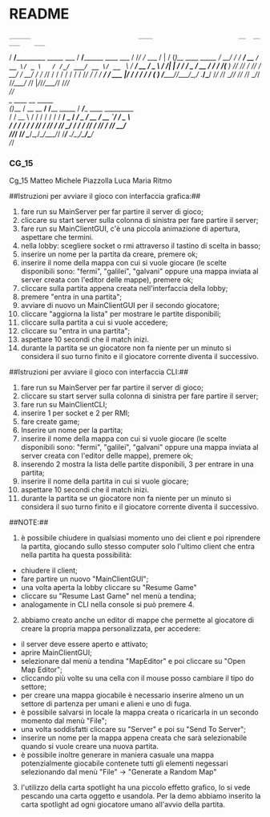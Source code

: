 # README #

    ______                              ____                        __  __            ___    ___                
   / ____/_____________ _____  ___     / __/________  ____ ___     / /_/ /_  ___     /   |  / (_)__  ____  _____
  / __/ / ___/ ___/ __ `/ __ \/ _ \   / /_/ ___/ __ \/ __ `__ \   / __/ __ \/ _ \   / /| | / / / _ \/ __ \/ ___/
 / /___(__  ) /__/ /_/ / /_/ /  __/  / __/ /  / /_/ / / / / / /  / /_/ / / /  __/  / ___ |/ / /  __/ / / (__  ) 
/_____/____/\___/\__,_/ .___/\___/  /_/ /_/   \____/_/ /_/ /_/   \__/_/ /_/\___/  /_/  |_/_/_/\___/_/ /_/____/  
                     /_/                                                                                        
    _          ____        __               _____                                                               
   (_)___     / __ \__  __/ /____  _____   / ___/____  ____ _________                                           
  / / __ \   / / / / / / / __/ _ \/ ___/   \__ \/ __ \/ __ `/ ___/ _ \                                          
 / / / / /  / /_/ / /_/ / /_/  __/ /      ___/ / /_/ / /_/ / /__/  __/                                          
/_/_/ /_/   \____/\__,_/\__/\___/_/      /____/ .___/\__,_/\___/\___/                                           
                                             /_/                                                                        

### CG_15 ###

Cg_15
Matteo Michele Piazzolla
Luca Maria Ritmo

##Istruzioni per avviare il gioco con interfaccia grafica:##
1) fare run su MainServer per far partire il server di gioco;
2) cliccare su start server sulla colonna di sinistra per fare partire il server;
3) fare run su MainClientGUI, c'è una piccola animazione di apertura, aspettare che termini.
4) nella lobby: scegliere socket o rmi attraverso il tastino di scelta in basso;
5) inserire un nome per la partita da creare, premere ok;
6) inserire il nome della mappa con cui si vuole giocare (le scelte disponibili sono: "fermi", "galilei", "galvani" oppure una mappa inviata al server creata con l'editor delle mappe), premere ok;
7) cliccare sulla partita appena creata nell'interfaccia della lobby;
8) premere "entra in una partita";
9) avviare di nuovo un MainClientGUI per il secondo giocatore;
10) cliccare "aggiorna la lista" per mostrare le partite disponibili;
11) cliccare sulla partita a cui si vuole accedere;
12) cliccare su "entra in una partita";
13) aspettare 10 secondi che il match inizi.
14) durante la partita se un giocatore non fa niente per un minuto si considera il suo turno finito e il giocatore corrente diventa il successivo.

##Istruzioni per avviare il gioco con interfaccia CLI:##
1) fare run su MainServer per far partire il server di gioco;
2) cliccare su start server sulla colonna di sinistra per fare partire il server;
3) fare run su MainClientCLI;
4) inserire 1 per socket e 2 per RMI;
5) fare create game;
6) Inserire un nome per la partita;
7) inserire il nome della mappa con cui si vuole giocare (le scelte disponibili sono: "fermi", "galilei", "galvani" oppure una mappa inviata al server creata con l'editor delle mappe), premere ok;
8) inserendo 2 mostra la lista delle partite disponibili, 3 per entrare in una partita;
9) inserire il nome della partita in cui si vuole giocare;
10) aspettare 10 secondi che il match inizi.
11) durante la partita se un giocatore non fa niente per un minuto si considera il suo turno finito e il giocatore corrente diventa il successivo.



##NOTE:##

1) è possibile chiudere in qualsiasi momento uno dei client e poi riprendere la partita, giocando sullo stesso computer solo l'ultimo client che entra nella partita ha questa possibilità:
-  chiudere il client;
-  fare partire un nuovo "MainClientGUI";
-  una volta aperta la lobby cliccare su "Resume Game"
-  cliccare su "Resume Last Game" nel menù a tendina;
-  analogamente in CLI nella console si può premere 4.

2) abbiamo creato anche un editor di mappe che permette al giocatore di creare la propria mappa personalizzata, per accedere:
-  il server deve essere aperto e attivato;
-  aprire MainClientGUI;
-  selezionare dal menù a tendina "MapEditor" e poi cliccare su "Open Map Editor";
-  cliccando più volte su una cella con il mouse posso cambiare il tipo do settore;
-  per creare una mappa giocabile è necessario inserire almeno un un settore di partenza per umani e alieni e uno di fuga.
-  è possibile salvarsi in locale la mappa creata o ricaricarla in un secondo momento dal menù "File";
-  una volta soddisfatti cliccare su "Server" e poi su "Send To Server";
-  inserire un nome per la mappa appena creata che sarà selezionabile quando si vuole creare una nuova partita.
-  è possibile inoltre generare in maniera casuale una mappa potenzialmente giocabile contenete tutti gli elementi negessari selezionando dal menù "File" -> "Generate a Random Map" 

3) l'utilizzo della carta spotlight ha una piccolo effetto grafico, lo si vede pescando una carta oggetto e usandola. Per la demo abbiamo inserito la carta spotlight ad ogni giocatore umano all'avvio della partita.